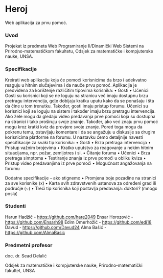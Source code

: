 # Heroj
Web aplikacija za prvu pomoć.

### Uvod
Projekat iz predmeta Web Programiranje II/Dinamički Web Sistemi na Prirodno-matematičkom fakultetu, Odsjek za matematičke i kompjuterske nauke, UNSA. 

### Specifikacije
Kreirati web aplikaciju koja će pomoći korisnicima da brzo i adekvatno reaguju u hitnim slučajevima i da nauče prvu pomoć. 
Aplikacija je predviđena za korištenje različitim tipovima korisnika:
    • Gosti 
    • Učenici
Gosti su korisnici koji se ne loguju na stranicu već imaju dostupnu brzu pretragu intervencija, gdje dobijaju kratku uputu kako da se ponašaju i šta da čine u tom trenutku. Također, gosti imaju pristup forumu. 
Učenici su korisnici koji se loguju na sistem i također imaju brzu pretragu intervencija. Ako žele mogu da gledaju video predavanja prve pomoći koja su dostupna na stranici i tako proširuju svoje znanje. Također, ako već znaju prvu pomoć mogu kroz kratki kviz da provjere svoje znanje. Pored toga mogu da pokrenu temu, ostavljaju komentare i da se angažuju u diskusije sa drugim korisnicima platforme na forumu. 
U nastavku ćemo detaljnije navesti specifikacije za svaki tip korisnika:
    • Gosti 
    • Brza pretraga intervencija
    • Pristup važnim brojevima
    • Kratko uputstvo za reagovanje u nekim hitnim situacijama, npr. požar, zemljotres i sl. 
    • Čitanje foruma
    • Učenici
    • Brza pretraga simptoma
    • Testiranje znanja iz prve pomoći u obliku kviza
    • Pristup video predavanjima iz prve pomoći
    • Mogućnost angažovanja na forumu 
      
Dodatne specifikacije – ako stignemo
    • Promjena boje pozadine na stranici za sve korisnike  (x)
    • Karta svih zdravstvenih ustanova za određeni grad ili područje  (~)
    • Treći tip korisnika koji postavlja predavanja: doktori? (mnogo posla)

### Studenti
Harun Hadžić - https://github.com/hare2049
Ensar Horozović - https://github.com/Ensarh98
Edim Omerhožić - https://github.com/edi18
Davud - https://github.com/Davud24
Alma Bašić - https://github.com/AlmaBasic

### Predmetni profesor 
doc. dr. Sead Delalić

Odsjek za matematičke i kompjuterske nauke, Prirodno-matematički fakultet, UNSA
